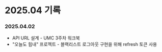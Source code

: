# 2025.04 기록</br>

### 2025.04.02
* API URL 설계 - UMC 3주차 워크북
* "오늘도 힘내" 프로젝트 - 블랙리스트 로그아웃 구현을 위해 refresh 토큰 사용
